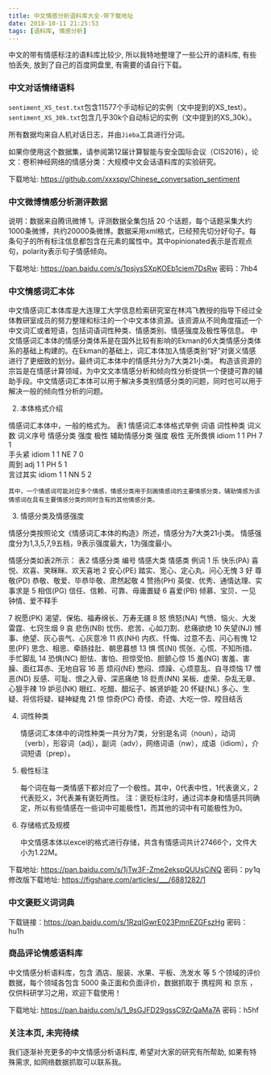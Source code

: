 ```yaml
---
title: 中文情感分析语料库大全-带下载地址
date: 2018-10-11 21:25:53
tags: [语料库, 情感分析]
---
```



中文的带有情感标注的语料库比较少, 所以我特地整理了一些公开的语料库, 有些怕丢失, 放到了自己的百度网盘里, 有需要的请自行下载。

<!-- more -->

### 中文对话情绪语料


`sentiment_XS_test.txt`包含11577个手动标记的实例（文中提到的XS_test）。 `sentiment_XS_30k.txt`包含几乎30k个自动标记的实例（文中提到的XS_30k）。

所有数据均来自人机对话日志，并由`Jieba`工具进行分词。

如果你使用这个数据集，请参阅第12届计算智能与安全国际会议（CIS2016），论文：卷积神经网络的情感分类：大规模中文会话语料库的实验研究。

下载地址: https://github.com/xxxspy/Chinese_conversation_sentiment

### 中文微博情感分析测评数据

说明：数据来自腾讯微博 1。评测数据全集包括 20 个话题，每个话题采集大约1000条微博，共约20000条微博。数据采用xml格式，已经预先切分好句子。每条句子的所有标注信息都包含在<sentence>元素的属性中。其中opinionated表示是否观点句，polarity表示句子情感倾向。

下载地址: https://pan.baidu.com/s/1psjysSXpKOEb1ciem7DsRw 密码：7hb4

### 中文情感词汇本体

中文情感词汇本体库是大连理工大学信息检索研究室在林鸿飞教授的指导下经过全体教研室成员的努力整理和标注的一个中文本体资源。该资源从不同角度描述一个中文词汇或者短语，包括词语词性种类、情感类别、情感强度及极性等信息。
中文情感词汇本体的情感分类体系是在国外比较有影响的Ekman的6大类情感分类体系的基础上构建的。在Ekman的基础上，词汇本体加入情感类别“好”对褒义情感进行了更细致的划分。最终词汇本体中的情感共分为7大类21小类。
构造该资源的宗旨是在情感计算领域，为中文文本情感分析和倾向性分析提供一个便捷可靠的辅助手段。中文情感词汇本体可以用于解决多类别情感分类的问题，同时也可以用于解决一般的倾向性分析的问题。

2.  本体格式介绍

情感词汇本体中，一般的格式为。
表1  情感词汇本体格式举例
词语	词性种类	词义数	词义序号	情感分类	强度	极性	辅助情感分类	强度	极性
无所畏惧	idiom	1	1	PH	7	1			
手头紧	idiom	1	1	NE	7	0			
周到	adj	1	1	PH	5	1			
言过其实	idiom	1	1	NN	5	2			

	其中，一个情感词可能对应多个情感，情感分类用于刻画情感词的主要情感分类，辅助情感为该情感词在具有主要情感分类的同时含有的其他情感分类。

3.  情感分类及情感强度

情感分类按照论文《情感词汇本体的构造》所述，情感分为7大类21小类。
情感强度分为1,3,5,7,9五档，9表示强度最大，1为强度最小。

情感分类如表2所示：
表2  情感分类
编号	情感大类	情感类	例词
1	乐	快乐(PA)	喜悦、欢喜、笑眯眯、欢天喜地
2		安心(PE)	踏实、宽心、定心丸、问心无愧
3	好	尊敬(PD)	恭敬、敬爱、毕恭毕敬、肃然起敬
4		赞扬(PH)	英俊、优秀、通情达理、实事求是
5		相信(PG)	信任、信赖、可靠、毋庸置疑
6		喜爱(PB)	倾慕、宝贝、一见钟情、爱不释手


7		祝愿(PK)	渴望、保佑、福寿绵长、万寿无疆
8	怒	愤怒(NA)	气愤、恼火、大发雷霆、七窍生烟
9	哀	悲伤(NB)	忧伤、悲苦、心如刀割、悲痛欲绝
10		失望(NJ)	憾事、绝望、灰心丧气、心灰意冷
11		疚(NH)	内疚、忏悔、过意不去、问心有愧
12		思(PF)	思念、相思、牵肠挂肚、朝思暮想
13	惧	慌(NI)	慌张、心慌、不知所措、手忙脚乱
14		恐惧(NC)	胆怯、害怕、担惊受怕、胆颤心惊
15		羞(NG)	害羞、害臊、面红耳赤、无地自容
16	恶	烦闷(NE)	憋闷、烦躁、心烦意乱、自寻烦恼
17		憎恶(ND)	反感、可耻、恨之入骨、深恶痛绝
18		贬责(NN)	呆板、虚荣、杂乱无章、心狠手辣
19		妒忌(NK)	眼红、吃醋、醋坛子、嫉贤妒能
20		怀疑(NL)	多心、生疑、将信将疑、疑神疑鬼
21	惊	惊奇(PC)	奇怪、奇迹、大吃一惊、瞠目结舌


4.  词性种类 

	情感词汇本体中的词性种类一共分为7类，分别是名词（noun），动词（verb），形容词（adj），副词（adv），网络词语（nw），成语（idiom），介词短语（prep）。

5.  极性标注

	每个词在每一类情感下都对应了一个极性。其中，0代表中性，1代表褒义，2代表贬义，3代表兼有褒贬两性。
	注：褒贬标注时，通过词本身和情感共同确定，所以有些情感在一些词中可能极性1，而其他的词中有可能极性为0。

6.  存储格式及规模

	中文情感本体以excel的格式进行存储，共含有情感词共计27466个，文件大小为1.22M。

下载地址: https://pan.baidu.com/s/1jTw3F-Zme2ekspQUUsCiNQ 密码：py1q
修改版下载地址: https://figshare.com/articles/___/6881282/1


### 中文褒贬义词词典

下载链接：https://pan.baidu.com/s/1RzqIGwrE023PmnEZGFszHg 密码：hu1h

### 商品评论情感语料库

中文情感分析语料库，包含 酒店、服装、水果、平板、洗发水 等 5 个领域的评价数据，每个领域各包含 5000 条正面和负面评价，数据抓取于 携程网 和 京东 ，仅供科研学习之用，欢迎下载使用！

下载地址: https://pan.baidu.com/s/1_9sGJFD29gssC9ZrQaMa7A 密码：h5hf

### 关注本页, 未完待续

我们逐渐补充更多的中文情感分析语料库, 希望对大家的研究有所帮助, 如果有特殊需求, 如网络数据抓取可以联系我。